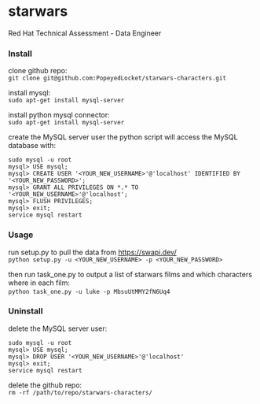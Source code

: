 # starwars
Red Hat Technical Assessment - Data Engineer



### Install

clone github repo:<br/>
`git clone git@github.com:PopeyedLocket/starwars-characters.git`

install mysql:<br/>
`sudo apt-get install mysql-server`

install python mysql connector:<br/>
`sudo apt-get install mysql-server`

create the MySQL server user the python script will access the MySQL database with:<br/>
```
sudo mysql -u root
mysql> USE mysql;
mysql> CREATE USER '<YOUR_NEW_USERNAME>'@'localhost' IDENTIFIED BY '<YOUR_NEW_PASSWORD>';
mysql> GRANT ALL PRIVILEGES ON *.* TO '<YOUR_NEW_USERNAME>'@'localhost';
mysql> FLUSH PRIVILEGES;
mysql> exit;
service mysql restart
```



### Usage

run setup.py to pull the data from ​https://swapi.dev/<br/>
`python setup.py -u <YOUR_NEW_USERNAME> -p <YOUR_NEW_PASSWORD>`

then run task_one.py to output a list of starwars films and which characters where in each film:<br/>
​`python task_one.py -u luke -p MbsuUtMMY2fN6Uq4`



### Uninstall

delete the MySQL server user:<br/>
```
sudo mysql -u root
mysql> USE mysql;
mysql> DROP USER '<YOUR_NEW_USERNAME>'@'localhost'
mysql> exit;
service mysql restart
```

delete the github repo:<br/>
`rm -rf /path/to/repo/starwars-characters/`
